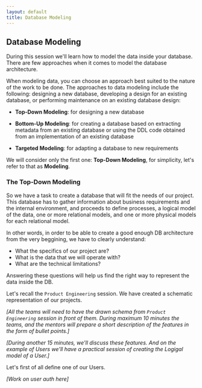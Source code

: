 ```yaml
---
layout: default
title: Database Modeling
---
```




## Database Modeling

During this session we'll learn how to model the data inside your database. There are few approaches when it comes to model the database architecture. 

When modeling data, you can choose an approach best suited to the nature of the work to be done. The approaches to data modeling include the following: designing a new database, developing a design for an existing database, or performing maintenance on an existing database design:

* __Top-Down Modeling__: for designing a new database

* __Bottom-Up Modeling__: for creating a database based on extracting metadata from an existing database or using the DDL code obtained from an implementation of an existing database

* __Targeted Modeling__: for adapting a database to new requirements

We will consider only the first one: __Top-Down Modeling__, for simplicity, let's refer to that as __Modeling__.

### The __Top-Down Modeling__

So we have a task to create a database that will fit the needs of our project. This database has to gather information about business requirements and the internal environment, and proceeds to define processes, a logical model of the data, one or more relational models, and one or more physical models for each relational model. 

In other words, in order to be able to create a good enough DB architecture from the very beggining, we have to clearly understand:

* What the specifics of our project are? 
* What is the data that we will operate with?
* What are the technical limitations?

Answering these questions will help us find the right way to represent the data inside the DB.

Let's recall the `Product Engineering` session. We have created a schematic representation of our projects.

_[All the teams will need to have the drawn schema from `Product Engineering` session in front of them. During maximum 10 minutes the teams, and the mentors will prepare a short description of the features in the form of bullet points.]_

_[During another 15 minutes, we'll discuss these features. And on the example of Users we'll have a practical session of creating the Logigal model of a User.]_

Let's first of all define one of our Users. 

_[Work on user auth here]_